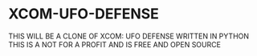 # XCOM-UFO-DEFENSE
THIS WILL BE A CLONE OF XCOM: UFO DEFENSE WRITTEN IN PYTHON
THIS IS A NOT FOR A PROFIT AND IS FREE AND OPEN SOURCE
